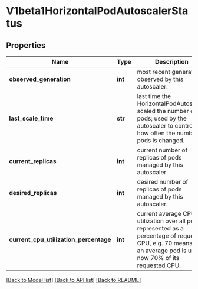# V1beta1HorizontalPodAutoscalerStatus

## Properties
Name | Type | Description | Notes
------------ | ------------- | ------------- | -------------
**observed_generation** | **int** | most recent generation observed by this autoscaler. | [optional] 
**last_scale_time** | **str** | last time the HorizontalPodAutoscaler scaled the number of pods; used by the autoscaler to control how often the number of pods is changed. | [optional] 
**current_replicas** | **int** | current number of replicas of pods managed by this autoscaler. | 
**desired_replicas** | **int** | desired number of replicas of pods managed by this autoscaler. | 
**current_cpu_utilization_percentage** | **int** | current average CPU utilization over all pods, represented as a percentage of requested CPU, e.g. 70 means that an average pod is using now 70% of its requested CPU. | [optional] 

[[Back to Model list]](../README.md#documentation-for-models) [[Back to API list]](../README.md#documentation-for-api-endpoints) [[Back to README]](../README.md)


